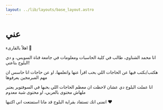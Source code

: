 ```yaml
---
layout: ../lib/layouts/base_layout.astro
---
```


# عني

اهلاً بالقارىء :wave:

انا محمد الشناوي، طالب في كلية الحاسبات ومعلومات في جامعة قناة السويس، و دي البلوج بتاعتي!

هكتب/بكتب فيها عن الحاجات اللي بحب اقرأ عنها واتعلمها، او عن حاجات انا حاسس ان مهم المبرمجين يعرفوها

انا عملت البلوج دي عشان لاحظت ان معظم الحاجات اللي بحبها في السوفتوير يعتبر ملهاش محتوى بالعربي، او محتوى شبة معدوم

اتمنى انك تستفاد بقراية البلوج قد مانا استمتعت اني اكتبها :heart:

